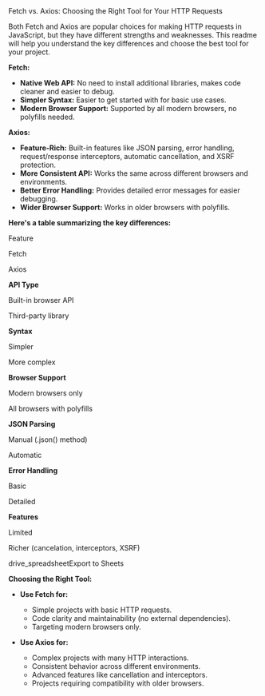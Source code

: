 ##   
Fetch vs. Axios: Choosing the Right Tool for Your HTTP Requests

Both Fetch and Axios are popular choices for making HTTP requests in JavaScript, but they have different strengths and weaknesses. This readme will help you understand the key differences and choose the best tool for your project.

**Fetch:**

-   **Native Web API:** No need to install additional libraries, makes code cleaner and easier to debug.
-   **Simpler Syntax:** Easier to get started with for basic use cases.
-   **Modern Browser Support:** Supported by all modern browsers, no polyfills needed.

**Axios:**

-   **Feature-Rich:** Built-in features like JSON parsing, error handling, request/response interceptors, automatic cancellation, and XSRF protection.
-   **More Consistent API:** Works the same across different browsers and environments.
-   **Better Error Handling:** Provides detailed error messages for easier debugging.
-   **Wider Browser Support:** Works in older browsers with polyfills.

**Here's a table summarizing the key differences:**

Feature

Fetch

Axios

**API Type**

Built-in browser API

Third-party library

**Syntax**

Simpler

More complex

**Browser Support**

Modern browsers only

All browsers with polyfills

**JSON Parsing**

Manual (.json() method)

Automatic

**Error Handling**

Basic

Detailed

**Features**

Limited

Richer (cancelation, interceptors, XSRF)

drive_spreadsheetExport to Sheets

**Choosing the Right Tool:**

-   **Use Fetch for:**
    
    -   Simple projects with basic HTTP requests.
    -   Code clarity and maintainability (no external dependencies).
    -   Targeting modern browsers only.
    
-   **Use Axios for:**
    -   Complex projects with many HTTP interactions.
    -   Consistent behavior across different environments.
    -   Advanced features like cancellation and interceptors.
    -   Projects requiring compatibility with older browsers.